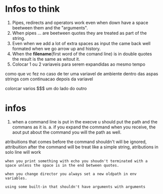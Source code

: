 # Infos to think

1. Pipes, redirects and operators work even when down have a space beetween them and the "arguments".
2. When pipes ... are beetween quotes they are treated as part of the string.
3. Even when we add a lot of extra spaces as input the came back well formated when we go arrow up and history.
4. When the **filename**(first word of the comand line) is in double quotes the result is the same as witout it.
5. Colocar 1 ou 2 variaveis para serem expandidas ao mesmo tempo

como que vc fez no caso de ter uma variavel de ambiente dentro das aspas strings com continuacao depois da variavel

colorcar varios $$$ um do lado do outro

# infos

1. when a command line is put in the execve u should put the path and the commans as it is.
    a. if you expand the command when you receive, the aout put about the command you will the path as well.

atribuitions that comes before the command shouldn't will be ignored, attribuition after the command will be treat like a simple string, atributions in solo line will work

    when you print something with echo you shoudn't terminated with a space unless the space is in the end between quotes.

    when you change director you always set a new oldpath in env variables.

    using some built-in that shouldn't have arguments with arguments
